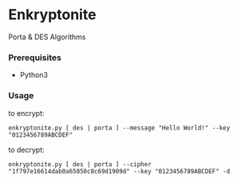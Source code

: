 # Enkryptonite

Porta & DES Algorithms

### Prerequisites
- Python3

### Usage
to encrypt:
```
enkryptonite.py [ des | porta ] --message "Hello World!" --key "0123456789ABCDEF" 
```
to decrypt:
```
enkryptonite.py [ des | porta ] --cipher "1f797e16614dab0a65050c8c69d1909d" --key "0123456789ABCDEF" -d
```
